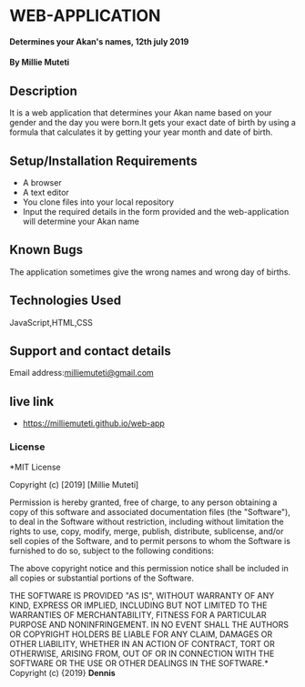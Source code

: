 # WEB-APPLICATION
#### Determines your Akan's names, 12th july 2019
#### By **Millie Muteti**
## Description
It is a web application that determines your Akan name based on your gender and the day you were born.It gets your exact date of birth by using a formula that calculates it by getting your year month and date of birth.
## Setup/Installation Requirements
* A browser
* A text editor
* You clone files into your local repository
* Input the required details in the form provided and the web-application will determine your Akan name

## Known Bugs
The application sometimes give the wrong names and wrong day of births.
## Technologies Used
JavaScript,HTML,CSS
## Support and contact details
Email address:milliemuteti@gmail.com
## live link
*  https://milliemuteti.github.io/web-app
 
### License
*MIT License

Copyright (c) [2019] [Millie Muteti]

Permission is hereby granted, free of charge, to any person obtaining a copy
of this software and associated documentation files (the "Software"), to deal
in the Software without restriction, including without limitation the rights
to use, copy, modify, merge, publish, distribute, sublicense, and/or sell
copies of the Software, and to permit persons to whom the Software is
furnished to do so, subject to the following conditions:

The above copyright notice and this permission notice shall be included in all
copies or substantial portions of the Software.

THE SOFTWARE IS PROVIDED "AS IS", WITHOUT WARRANTY OF ANY KIND, EXPRESS OR
IMPLIED, INCLUDING BUT NOT LIMITED TO THE WARRANTIES OF MERCHANTABILITY,
FITNESS FOR A PARTICULAR PURPOSE AND NONINFRINGEMENT. IN NO EVENT SHALL THE
AUTHORS OR COPYRIGHT HOLDERS BE LIABLE FOR ANY CLAIM, DAMAGES OR OTHER
LIABILITY, WHETHER IN AN ACTION OF CONTRACT, TORT OR OTHERWISE, ARISING FROM,
OUT OF OR IN CONNECTION WITH THE SOFTWARE OR THE USE OR OTHER DEALINGS IN THE
SOFTWARE.*
Copyright (c) {2019} **Dennis**